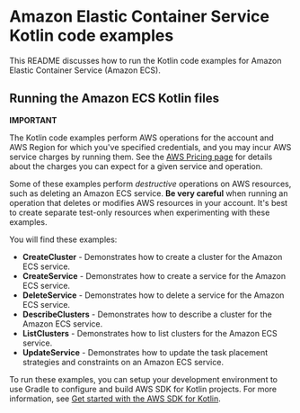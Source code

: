 # Amazon Elastic Container Service Kotlin code examples

This README discusses how to run the Kotlin code examples for Amazon Elastic Container Service (Amazon ECS).

## Running the Amazon ECS Kotlin files

**IMPORTANT**

The Kotlin code examples perform AWS operations for the account and AWS Region for which you've specified credentials, and you may incur AWS service charges by running them. See the [AWS Pricing page](https://aws.amazon.com/pricing/) for details about the charges you can expect for a given service and operation.

Some of these examples perform *destructive* operations on AWS resources, such as deleting an Amazon ECS service. **Be very careful** when running an operation that deletes or modifies AWS resources in your account. It's best to create separate test-only resources when experimenting with these examples.

You will find these examples: 

- **CreateCluster** - Demonstrates how to create a cluster for the Amazon ECS service.
- **CreateService** - Demonstrates how to create a service for the Amazon ECS service.
- **DeleteService** - Demonstrates how to delete a service for the Amazon ECS service.
- **DescribeClusters** - Demonstrates how to describe a cluster for the Amazon ECS service.
- **ListClusters** - Demonstrates how to list clusters for the Amazon ECS service.
- **UpdateService** - Demonstrates how to update the task placement strategies and constraints on an Amazon ECS service.

To run these examples, you can setup your development environment to use Gradle to configure and build AWS SDK for Kotlin projects. For more information, 
see [Get started with the AWS SDK for Kotlin](https://docs.aws.amazon.com/sdk-for-kotlin/latest/developer-guide/setup.html). 
